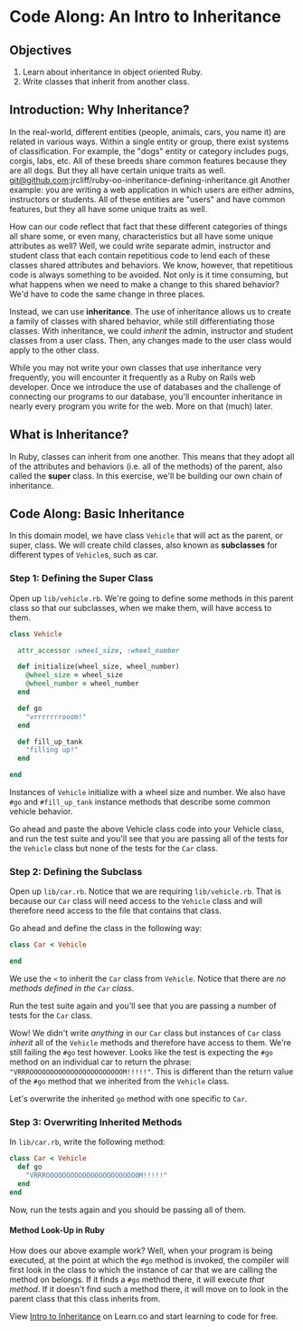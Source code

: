# Code Along: An Intro to Inheritance

## Objectives

1. Learn about inheritance in object oriented Ruby.
2. Write classes that inherit from another class.

## Introduction: Why Inheritance?

In the real-world, different entities (people, animals, cars, you name it) are related in various ways. Within a single entity or group, there exist systems of classification. For example, the "dogs" entity or category includes pugs, corgis, labs, etc. All of these breeds share common features because they are all dogs. But they all have certain unique traits as well.
git@github.com:jrcliff/ruby-oo-inheritance-defining-inheritance.git
Another example: you are writing a web application in which users are either admins, instructors or students. All of these entities are "users" and have common features, but they all have some unique traits as well.

How can our code reflect that fact that these different categories of things all share some, or even many, characteristics but all have some unique attributes as well? Well, we could write separate admin, instructor and student class that each contain repetitious code to lend each of these classes shared attributes and behaviors. We know, however, that repetitious code is always something to be avoided. Not only is it time consuming, but what happens when we need to make a change to this shared behavior? We'd have to code the same change in three places.

Instead, we can use **inheritance**. The use of inheritance allows us to create a family of classes with shared behavior, while still differentiating those classes. With inheritance, we could *inherit* the admin, instructor and student classes from a user class. Then, any changes made to the user class would apply to the other class.

While you may not write your own classes that use inheritance very frequently, you will encounter it frequently as a Ruby on Rails web developer. Once we introduce the use of databases and the challenge of connecting our programs to our database, you'll encounter inheritance in nearly every program you write for the web. More on that (much) later.

## What is Inheritance?

In Ruby, classes can inherit from one another. This means that they adopt all of the attributes and behaviors (i.e. all of the methods) of the parent, also called the **super** class. In this exercise, we'll be building our own chain of inheritance.

## Code Along: Basic Inheritance

In this domain model, we have class `Vehicle` that will act as the parent, or super, class. We will create child classes, also known as **subclasses** for different types of `Vehicle`s, such as car.

### Step 1: Defining the Super Class

Open up `lib/vehicle.rb`. We're going to define some methods in this parent class so that our subclasses, when we make them, will have access to them.

```ruby
class Vehicle

  attr_accessor :wheel_size, :wheel_number

  def initialize(wheel_size, wheel_number)
    @wheel_size = wheel_size
    @wheel_number = wheel_number
  end

  def go
    "vrrrrrrrooom!"
  end

  def fill_up_tank
    "filling up!"
  end

end
```

Instances of `Vehicle` initialize with a wheel size and number. We also have `#go` and `#fill_up_tank` instance methods that describe some common vehicle behavior.

Go ahead and paste the above Vehicle class code into your Vehicle class, and run the test suite and you'll see that you are passing all of the tests for the `Vehicle` class but none of the tests for the `Car` class.

### Step 2: Defining the Subclass

Open up `lib/car.rb`. Notice that we are requiring `lib/vehicle.rb`. That is because our `Car` class will need access to the `Vehicle` class and will therefore need access to the file that contains that class.

Go ahead and define the class in the following way:

```ruby
class Car < Vehicle

end
```

We use the `<` to inherit the `Car` class from `Vehicle`. Notice that there are *no methods defined in the `Car` class*.

Run the test suite again and you'll see that you are passing a number of tests for the `Car` class.

Wow! We didn't write *anything* in our `Car` class but instances of `Car` class *inherit* all of the `Vehicle` methods and therefore have access to them. We're still failing the `#go` test however. Looks like the test is expecting the `#go` method on an individual car to return the phrase: `"VRRROOOOOOOOOOOOOOOOOOOOOOOM!!!!!"`. This is different than the return value of the `#go` method that we inherited from the `Vehicle` class.

Let's overwrite the inherited `go` method with one specific to `Car`.

### Step 3: Overwriting Inherited Methods

In `lib/car.rb`, write the following method:

```ruby
class Car < Vehicle
  def go
    "VRRROOOOOOOOOOOOOOOOOOOOOOOM!!!!!"
  end
end
```

Now, run the tests again and you should be passing all of them.

#### Method Look-Up in Ruby

How does our above example work? Well, when your program is being executed, at the point at which the `#go` method is invoked, the compiler will first look in the class to which the instance of car that we are calling the method on belongs. If it finds a `#go` method there, it will execute *that method*. If it doesn't find such a method there, it will move on to look in the parent class that this class inherits from.

<p class='util--hide'>View <a href='https://learn.co/lessons/oo-inheritance-code-along'>Intro to Inheritance</a> on Learn.co and start learning to code for free.</p>

